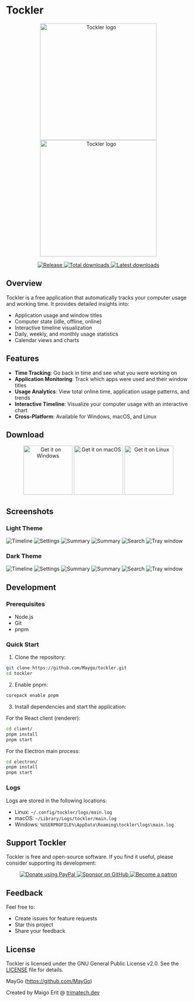 # Tockler

<p align="center">
  <a href="https://tockler.io/#gh-light-mode-only">
    <img src="https://github.com/MayGo/tockler/raw/master/screenshots/tockler-logo-light.svg" width="318px" alt="Tockler logo" />
  </a>
  <a href="https://tockler.io/#gh-dark-mode-only">
    <img src="https://github.com/MayGo/tockler/raw/master/screenshots/tockler-logo-dark.svg" width="318px" alt="Tockler logo" />
  </a>
</p>

<p align="center">
  <a href="https://github.com/MayGo/tockler/releases/latest">
    <img src="https://img.shields.io/github/v/release/MayGo/tockler" alt="Release" />
  </a>
  <a href="https://github.com/MayGo/tockler/releases">
    <img src="https://img.shields.io/github/downloads/maygo/tockler/total" alt="Total downloads" />
  </a>
  <a href="https://github.com/MayGo/tockler/releases/latest">
    <img src="https://img.shields.io/github/downloads/maygo/tockler/latest/total" alt="Latest downloads" />
  </a>
</p>

## Overview

Tockler is a free application that automatically tracks your computer usage and working time. It provides detailed insights into:

-   Application usage and window titles
-   Computer state (idle, offline, online)
-   Interactive timeline visualization
-   Daily, weekly, and monthly usage statistics
-   Calendar views and charts

## Features

-   **Time Tracking**: Go back in time and see what you were working on
-   **Application Monitoring**: Track which apps were used and their window titles
-   **Usage Analytics**: View total online time, application usage patterns, and trends
-   **Interactive Timeline**: Visualize your computer usage with an interactive chart
-   **Cross-Platform**: Available for Windows, macOS, and Linux

## Download

<p align="center">
    <a href='https://github.com/MayGo/tockler/releases/download/v3.21.12/tockler-3.21.12-setup-win.exe'><img alt='Get it on Windows' width="134px" src='https://github.com/MayGo/tockler/raw/master/badges/BadgeWindows.png'/></a>
    <a href='https://github.com/MayGo/tockler/releases/download/v3.21.12/Tockler-3.21.12.dmg'><img alt='Get it on macOS' width="134px" src='https://github.com/MayGo/tockler/raw/master/badges/BadgeMacOS.png'/></a>
    <a href='https://github.com/MayGo/tockler/releases/download/v3.21.12/Tockler-3.21.12.AppImage'><img alt='Get it on Linux' width="134px" src='https://github.com/MayGo/tockler/raw/master/badges/BadgeLinux.png'/></a>
</p>

## Screenshots

### Light Theme

![Timeline](https://github.com/MayGo/tockler/raw/master/screenshots/light/tockler-timeline.png 'Timeline')
![Settings](https://github.com/MayGo/tockler/raw/master/screenshots/light/tockler-settings.png 'Settings')
![Summary](https://github.com/MayGo/tockler/raw/master/screenshots/light/tockler-summary-calendar.png 'Summary')
![Summary](https://github.com/MayGo/tockler/raw/master/screenshots/light/tockler-summary-chart.png 'Summary')
![Search](https://github.com/MayGo/tockler/raw/master/screenshots/light/tockler-search.png 'Search')
![Tray window](https://github.com/MayGo/tockler/raw/master/screenshots/light/tockler-tray.png 'Tray window')

### Dark Theme

![Timeline](https://github.com/MayGo/tockler/raw/master/screenshots/dark/tockler-timeline.png 'Timeline')
![Settings](https://github.com/MayGo/tockler/raw/master/screenshots/dark/tockler-settings.png 'Settings')
![Summary](https://github.com/MayGo/tockler/raw/master/screenshots/dark/tockler-summary-calendar.png 'Summary')
![Summary](https://github.com/MayGo/tockler/raw/master/screenshots/dark/tockler-summary-chart.png 'Summary')
![Search](https://github.com/MayGo/tockler/raw/master/screenshots/dark/tockler-search.png 'Search')
![Tray window](https://github.com/MayGo/tockler/raw/master/screenshots/dark/tockler-tray.png 'Tray window')

## Development

### Prerequisites

-   Node.js
-   Git
-   pnpm

### Quick Start

1. Clone the repository:

```bash
git clone https://github.com/Maygo/tockler.git
cd tockler
```

2. Enable pnpm:

```bash
corepack enable pnpm
```

3. Install dependencies and start the application:

For the React client (renderer):

```bash
cd client/
pnpm install
pnpm start
```

For the Electron main process:

```bash
cd electron/
pnpm install
pnpm start
```

### Logs

Logs are stored in the following locations:

-   Linux: `~/.config/tockler/logs/main.log`
-   macOS: `~/Library/Logs/tockler/main.log`
-   Windows: `%USERPROFILE%\AppData\Roaming\tockler\logs\main.log`

## Support Tockler

Tockler is free and open-source software. If you find it useful, please consider supporting its development:

<p align="center">
  <a href="https://www.paypal.com/cgi-bin/webscr?cmd=_s-xclick&hosted_button_id=JAHHBZZCZVDMA">
    <img src="https://github.com/MayGo/tockler/raw/master/badges/Donate-PayPal-green.svg" alt="Donate using PayPal" />
  </a>
  <a href="https://github.com/sponsors/maygo/">
    <img src="https://github.com/MayGo/tockler/raw/master/badges/GitHub-Badge.svg" alt="Sponsor on GitHub" />
  </a>
  <a href="https://www.patreon.com/Tockler">
    <img src="https://github.com/MayGo/tockler/raw/master/badges/Patreon-Badge.svg" alt="Become a patron" />
  </a>
</p>

## Feedback

Feel free to:

-   Create issues for feature requests
-   Star this project
-   Share your feedback

## License

Tockler is licensed under the GNU General Public License v2.0. See the [LICENSE](LICENSE) file for details.

MayGo (https://github.com/MayGo)

Created by Maigo Erit @ <a href="https://trimatech.dev" target="_blank">trimatech.dev</a>
